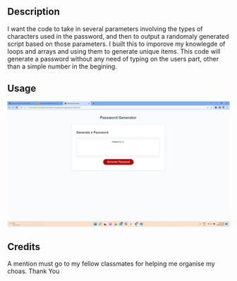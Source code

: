 # <Password-Generator>

## Description
I want the code to take in several parameters involving the types of characters used in the password, and then to output a randomaly generated script based on those parameters. I built this to imporove my knowlegde of loops and arrays and using them to generate unique items. This code will generate a password without any need of typing on the users part, other than a simple number in the begining.


## Usage

![screenshot of generated password](images/screenshot.png)

## Credits

A mention must go to my fellow classmates for helping me organise my choas. Thank You
